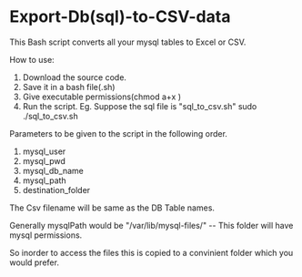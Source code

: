# Export-Db(sql)-to-CSV-data
This Bash script converts all your mysql tables to Excel or CSV.

How to use:

1. Download the source code.
2. Save it in a bash file(.sh)
3. Give executable permissions(chmod a+x <filename>)
4. Run the script.
   Eg. Suppose the sql file is "sql_to_csv.sh"
   sudo ./sql_to_csv.sh <mysqlUsername> <mysqlPassword> <dbName> <mysqlPath> <destinationFolderPath>
   
Parameters to be given to the script in the following order.
1. mysql_user
2. mysql_pwd
3. mysql_db_name
4. mysql_path
5. destination_folder
   
The Csv filename will be same as the DB Table names.

Generally mysqlPath would be "/var/lib/mysql-files/" -- This folder will have mysql permissions.

So inorder to access the files this is copied to a convinient folder which you would prefer. 
